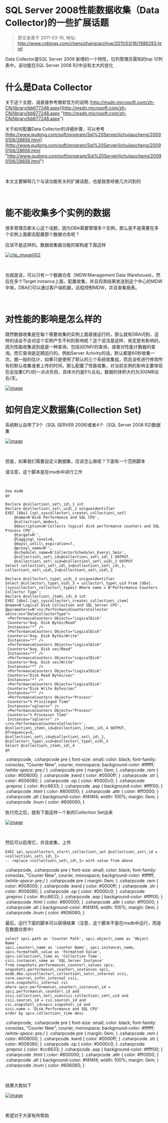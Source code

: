 # SQL Server 2008性能数据收集（Data Collector)的一些扩展话题 
> 原文发表于 2011-03-16, 地址: http://www.cnblogs.com/chenxizhang/archive/2011/03/16/1986293.html 


Data Collector是SQL Server 2008 新增的一个特性，位列管理员需知的top 10列表中。该功能在SQL Server 2008 R2中没有太大的变化

 什么是Data Collector
=================

 关于这个主题，请直接参考微软官方的说明 [http://msdn.microsoft.com/zh-CN/library/bb677248.aspx](http://msdn.microsoft.com/zh-CN/library/bb677248.aspx "http://msdn.microsoft.com/zh-CN/library/bb677248.aspx")

 关于如何配置Data Collector的详细步骤，可以参考  [http://www.qudong.com/soft/program/Sql%20Server/jichujiaocheng/20090106/28656.html](http://www.qudong.com/soft/program/Sql%20Server/jichujiaocheng/20090106/28656.html "http://www.qudong.com/soft/program/Sql%20Server/jichujiaocheng/20090106/28656.html")

  

 本文主要解释几个与该功能有关的扩展话题，也是我曾经被几次问到的

  

 能不能收集多个实例的数据
============

 很多管理员都关心这个话题，因为DBA需要管理多个实例，那么是不是需要在多个实例上面都去配置那个数据仓库呢？

 应该不是这样的。数据收集器功能的架构是下面这样

 [![clip_image002](http://www.xizhang.com/blogimages/SQL-Server-2008_F0BA/clip_image002_thumb.gif "clip_image002")](http://www.xizhang.com/blogimages/SQL-Server-2008_F0BA/clip_image002.gif)

  

 也就是说，可以只有一个数据仓库（MDW:Management Data Warehouse)，然后在多个Target instance上面，配置收集，并且将其结果发送到这个中心的MDW中来。DBA们可以通过客户端机器，远程控制MDW，并且查看报表。

  

   对性能的影响是怎么样的
===========

 既然数据收集是在每个需要收集的实例上面直接运行的，那么就有DBA问到，这样的话会不会对这个实例产生不利的影响呢？这个说法是这样，肯定是有影响的，因为性能收集说到底是一种查询，包括对DMV的查询，或者对性能计数器的查询。而它查询是定期运行的。例如Server Activity的话，默认都是60秒收集一次。据一般的估计，如果只是使用了默认的三个系统收集组，而且没有进行修改所有的默认收集或者上传的时间，那么配置了性能收集，对当前实例的影响主要体现在会加重CPU的一点点负担，具体大约是5%左右。数据的体积大约为300MB左右/天。

 [![image](http://www.xizhang.com/blogimages/SQL-Server-2008_F0BA/image_thumb.png "image")](http://www.xizhang.com/blogimages/SQL-Server-2008_F0BA/image.png)

 如何自定义数据集(Collection Set)
========================

 系统默认自带了3个（SQL SERVER 2008)或者4个（SQL Server 2008 R2)数据集

 [![image](http://www.xizhang.com/blogimages/SQL-Server-2008_F0BA/image_thumb_3.png "image")](http://www.xizhang.com/blogimages/SQL-Server-2008_F0BA/image_3.png)

  

 但是，如果我们需要自定义数据集，应该怎么做呢？下面有一个范例脚本

 请注意，这个脚本是在msdb中进行工作

  


```
Use msdb
go

Declare @collection\_set\_id\_1 int
Declare @collection\_set\_uid\_2 uniqueidentifier
EXEC [dbo].[sp\_syscollector\_create\_collection\_set] 
    @name=N'Disk Performance and SQL CPU', 
    @collection\_mode=1, 
    @description=N'Collects logical disk performance counters and SQL Process CPU', 
    @target=N'', 
    @logging\_level=0, 
    @days\_until\_expiration=7, 
    @proxy\_name=N'', 
    @schedule\_name=N'CollectorSchedule\_Every\_5min', 
    @collection\_set\_id=@collection\_set\_id\_1 OUTPUT, 
    @collection\_set\_uid=@collection\_set\_uid\_2 OUTPUT
Select collection\_set\_id\_1=@collection\_set\_id\_1, collection\_set\_uid\_2=@collection\_set\_uid\_2

Declare @collector\_type\_uid\_3 uniqueidentifier
Select @collector\_type\_uid\_3 = collector\_type\_uid From [dbo].[syscollector\_collector\_types] Where name = N'Performance Counters Collector Type';
Declare @collection\_item\_id\_4 int
EXEC [dbo].[sp\_syscollector\_create\_collection\_item] 
@name=N'Logical Disk Collection and SQL Server CPU', 
@parameters=N'<ns:PerformanceCountersCollector xmlns:ns="DataCollectorType">
 <PerformanceCounters Objects="LogicalDisk" 
 Counters="Avg. Disk Bytes/Read" 
 Instances="*" />
 <PerformanceCounters Objects="LogicalDisk" 
 Counters="Avg. Disk Bytes/Write" 
 Instances="*" />
 <PerformanceCounters Objects="LogicalDisk" 
 Counters="Avg. Disk sec/Read" 
 Instances="*" />
 <PerformanceCounters Objects="LogicalDisk" 
 Counters="Avg. Disk sec/Write" 
 Instances="*" />
 <PerformanceCounters Objects="LogicalDisk" 
 Counters="Disk Read Bytes/sec" 
 Instances="*" />
 <PerformanceCounters Objects="LogicalDisk" 
 Counters="Disk Write Bytes/sec" 
 Instances="*" />
 <PerformanceCounters Objects="Process" 
 Counters="% Privileged Time" 
 Instances="sqlservr" />
 <PerformanceCounters Objects="Process" 
 Counters="% Processor Time" 
 Instances="sqlservr" />
</ns:PerformanceCountersCollector>', 
@collection\_item\_id=@collection\_item\_id\_4 OUTPUT, 
@frequency=5, 
@collection\_set\_id=@collection\_set\_id\_1, 
@collector\_type\_uid=@collector\_type\_uid\_3
Select @collection\_item\_id\_4
go 

```

.csharpcode, .csharpcode pre
{
 font-size: small;
 color: black;
 font-family: consolas, "Courier New", courier, monospace;
 background-color: #ffffff;
 /*white-space: pre;*/
}
.csharpcode pre { margin: 0em; }
.csharpcode .rem { color: #008000; }
.csharpcode .kwrd { color: #0000ff; }
.csharpcode .str { color: #006080; }
.csharpcode .op { color: #0000c0; }
.csharpcode .preproc { color: #cc6633; }
.csharpcode .asp { background-color: #ffff00; }
.csharpcode .html { color: #800000; }
.csharpcode .attr { color: #ff0000; }
.csharpcode .alt 
{
 background-color: #f4f4f4;
 width: 100%;
 margin: 0em;
}
.csharpcode .lnum { color: #606060; }

执行完之后，就有下面这样一个新的Collection Set出来


[![image](http://www.xizhang.com/blogimages/SQL-Server-2008_F0BA/image_thumb_4.png "image")](http://www.xizhang.com/blogimages/SQL-Server-2008_F0BA/image_4.png)


 


然后可以启用它，并且收集，上传


```
EXEC sp\_syscollector\_start\_collection\_set @collection\_set\_id = <collection\_set\_id\_1>
-- replace <collection\_set\_id\_1> with value from above 

```

.csharpcode, .csharpcode pre
{
 font-size: small;
 color: black;
 font-family: consolas, "Courier New", courier, monospace;
 background-color: #ffffff;
 /*white-space: pre;*/
}
.csharpcode pre { margin: 0em; }
.csharpcode .rem { color: #008000; }
.csharpcode .kwrd { color: #0000ff; }
.csharpcode .str { color: #006080; }
.csharpcode .op { color: #0000c0; }
.csharpcode .preproc { color: #cc6633; }
.csharpcode .asp { background-color: #ffff00; }
.csharpcode .html { color: #800000; }
.csharpcode .attr { color: #ff0000; }
.csharpcode .alt 
{
 background-color: #f4f4f4;
 width: 100%;
 margin: 0em;
}
.csharpcode .lnum { color: #606060; }

最后，运行下面的脚本可以获得结果（注意，这个脚本不是在msdb中运行，而是在数据仓库中）


```
select spci.path as 'Counter Path', spci.object\_name as 'Object Name',
spci.counter\_name as 'counter Name', spci.instance\_name,
spcv.formatted\_value as 'Formatted Value',
spcv.collection\_time as 'Collection Time',
csii.instance\_name as 'SQL Server Instance' 
from snapshots.performance\_counter\_values spcv, 
snapshots.performance\_counter\_instances spci,
msdb.dbo.syscollector\_collection\_sets\_internal scsi,
core.source\_info\_internal csii,
core.snapshots\_internal csi
where spcv.performance\_counter\_instance\_id = spci.performance\_counter\_id and
scsi.collection\_set\_uid=csii.collection\_set\_uid and
csii.source\_id = csi.source\_id and csi.snapshot\_id=spcv.snapshot\_id and
scsi.name = 'Disk Performance and SQL CPU'
order by spcv.collection\_time desc

```

.csharpcode, .csharpcode pre
{
 font-size: small;
 color: black;
 font-family: consolas, "Courier New", courier, monospace;
 background-color: #ffffff;
 /*white-space: pre;*/
}
.csharpcode pre { margin: 0em; }
.csharpcode .rem { color: #008000; }
.csharpcode .kwrd { color: #0000ff; }
.csharpcode .str { color: #006080; }
.csharpcode .op { color: #0000c0; }
.csharpcode .preproc { color: #cc6633; }
.csharpcode .asp { background-color: #ffff00; }
.csharpcode .html { color: #800000; }
.csharpcode .attr { color: #ff0000; }
.csharpcode .alt 
{
 background-color: #f4f4f4;
 width: 100%;
 margin: 0em;
}
.csharpcode .lnum { color: #606060; }

 


结果大致如下


[![image](http://www.xizhang.com/blogimages/SQL-Server-2008_F0BA/image_thumb_5.png "image")](http://www.xizhang.com/blogimages/SQL-Server-2008_F0BA/image_5.png)


 


希望对于大家有所帮助

